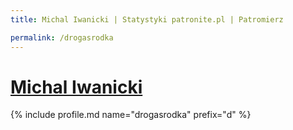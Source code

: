 ```yaml
---
title: Michal Iwanicki | Statystyki patronite.pl | Patromierz

permalink: /drogasrodka
---
```


# [Michal Iwanicki](https://patronite.pl/drogasrodka)

{% include profile.md name="drogasrodka" prefix="d" %}
